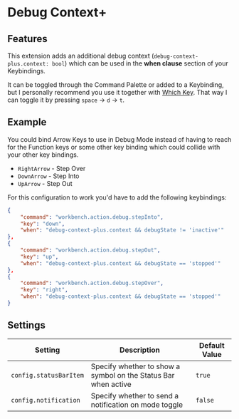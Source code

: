 # Debug Context+

## Features

This extension adds an additional debug context (`debug-context-plus.context: bool`) which can be used in the **when clause** section of your Keybindings. 

It can be toggled through the Command Palette or added to a Keybinding, but I personally recommend you use it together with [Which Key](https://github.com/VSpaceCode/VSpaceCode). That way I can toggle it by pressing `space` -> `d` -> `t`.

## Example

You could bind Arrow Keys to use in Debug Mode instead of having to reach for the Function keys or some other key binding which could collide with your other key bindings. 

- `RightArrow` - Step Over
- `DownArrow` - Step Into
- `UpArrow` - Step Out

For this configuration to work you'd have to add the following keybindings:
```json
{
    "command": "workbench.action.debug.stepInto",
    "key": "down",
    "when": "debug-context-plus.context && debugState != 'inactive'" 
},
{
    "command": "workbench.action.debug.stepOut",
    "key": "up",
    "when": "debug-context-plus.context && debugState == 'stopped'" 
},
{
    "command": "workbench.action.debug.stepOver",
    "key": "right",
    "when": "debug-context-plus.context && debugState == 'stopped'" 
}
```

## Settings

| Setting | Description | Default Value |
| --- | --- | --- |
| `config.statusBarItem` | Specify whether to show a symbol on the Status Bar when active | `true` |
| `config.notification` | Specify whether to send a notification on mode toggle | `false`

